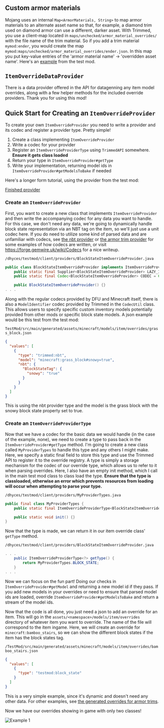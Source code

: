 ## Custom armor materials
Mojang uses an internal `Map<ArmorMaterials, String>` to map armor materials to an alternate asset name so that, for example, a diamond trim used on diamond armor can use a different, darker asset. With Trimmed, you use a client-map located in `maps/unchecked/armor_material_overrides/` with the file name of the trim material. So if you add a trim material `mymod:ender`, you would create the map `mymod:maps/unchecked/armor_material_overrides/ender.json`. In this map you put key-value entries of the 'armor material name' -> 'overridden asset name'. Here's an [example](https://github.com/dhyces/trimmed/blob/1.20/Forge/TestMod/src/generated/resources/assets/trimmed_testmod/maps/unchecked/armor_material_overrides/adamantium.json) from the test mod.

## `ItemOverrideDataProvider`
There is a data provider offered in the API for datagenning any item model overrides, along with a few helper methods for the included override providers. Thank you for using this mod!

## Quick Start for Creating an `ItemOverrideProvider`
To create your own `ItemOverrideProvider` you need to write a provider and its codec and register a provider type. Pretty simple!

1. Create a class implementing `ItemOverrideProvider`
2. Write a codec for your provider
3. Register an `ItemOverrideProviderType` using `TrimmedAPI` somewhere. **Ensure it gets class loaded**
4. Return your type in `ItemOverrideProvider#getType`
5. Write your implementation, returning model ids in `ItemOverrideProvider#getModelsToBake` if needed

Here's a longer form tutorial, using the provider from the test mod:

[Finished provider](https://github.com/dhyces/trimmed/blob/1.19/TestMod/src/main/java/dhyces/testmod/client/providers/BlockStateItemOverrideProvider.java)

### Create an `ItemOverrideProvider`
First, you want to create a new class that implements `ItemOverrideProvider` and then write the accompanying codec for any data you want to handle. For this case, we don't need any data, we're going to dynamically handle block state representation via an NBT tag on the item, so we'll just use a unit codec here. If you do need to utilize some kind of parsed data and are unfamiliar with codecs, see [the nbt provider](https://github.com/dhyces/trimmed/blob/1.19/src/main/java/dhyces/trimmed/api/client/override/provider/providers/NbtItemOverrideProvider.java) or [the armor trim provider](https://github.com/dhyces/trimmed/blob/1.19/src/main/java/dhyces/trimmed/api/client/override/provider/providers/TrimItemOverrideProvider.java) for some examples of how codecs are written, or visit https://forge.gemwire.uk/wiki/Codecs for a nice writeup.

`/dhyces/testmod/client/providers/BlockStateItemOverrideProvider.java`
```java
public class BlockStateItemOverrideProvider implements ItemOverrideProvider {
    public static final Supplier<BlockStateItemOverrideProvider> LAZY_INSTANCE = Suppliers.memoize(BlockStateItemOverrideProvider::new);
    public static final Codec<BlockStateItemOverrideProvider> CODEC = Codec.unit(LAZY_INSTANCE);

    public BlockStateItemOverrideProvider() {}
. . .
```
Along with the regular codecs provided by DFU and Minecraft itself, there is also a `ModelIdentifier` codec provided by Trimmed in the `CodecUtil` class. This allows users to specify specific custom inventory models potentially provided from other mods or specific block state models. A json example would be this test from the test mod:

`TestMod/src/main/generated/assets/minecraft/models/item/overrides/grass_block.json`
```json
{
  "values": [
    {
      "type": "trimmed:nbt",
      "model": "minecraft:grass_block#snowy=true",
      "nbt": {
        "BlockStateTag": {
          "snowy": "true"
        }
      }
    }
  ]
}
```
This is using the nbt provider type and the model is the grass block with the snowy block state property set to true.

### Create an `ItemOverrideProviderType`
Now that we have a codec for the basic data we would handle (in the case of the example, none), we need to create a type to pass back in the `ItemOverrideProvider#getType` method. I'm going to create a new class called `MyProviderTypes` to handle this type and any others I might make. Here, we specify a static final field to store this type and use the Trimmed API to register it to the override registry. A type is simply a storage mechanism for the codec of our override type, which allows us to refer to it when parsing overrides. Here, I also have an empty init method, which I call in the main test mod class to class load the type. **Ensure that the type is classloaded, otherwise an error which prevents resources from loading will occur when attempting to parse your type.**

`/dhyces/testmod/client/providers/MyProviderTypes.java`
```java
public final class MyProviderTypes {
    public static final ItemOverrideProviderType<BlockStateItemOverrideProvider> BLOCK_STATE = TrimmedApi.INSTANCE.registerItemOverrideType(new Identifier(TrimmedTest.MODID, "block_state"), () -> BlockStateItemOverrideProvider.CODEC);

    public static void init() {}
}
```

Now that the type is made, we can return it in our item override class' `getType` method.

`/dhyces/testmod/client/providers/BlockStateItemOverrideProvider.java`
```java
. . .
    public ItemOverrideProviderType<?> getType() {
        return MyProviderTypes.BLOCK_STATE;
    }
. . .
```

Now we can focus on the fun part! Doing our checks in `ItemOverrideProvider#getModel` and returning a new model id if they pass. If you add new models in your overrides or need to ensure that parsed model ids are loaded, override `ItemOverrideProvider#getModelsToBake` and return a stream of the model ids.

Now that the code is all done, you just need a json to add an override for an item. This will go in the `assets/<namespace>/models/item/overrides` directory of whatever item you want to override. The name of the file will correspond to the item ingame. Here, we will create an override for `minecraft:bamboo_stairs`, so we can show the different block states if the item has the block states tag.

`/TestMod/src/main/generated/assets/minecraft/models/item/overrides/bamboo_stairs.json`
```json
{
  "values": [
    {
      "type": "testmod:block_state"
    }
  ]
}
```
This is a very simple example, since it's dynamic and doesn't need any other data. For other examples, see [the generated overrides for armor trims](https://github.com/dhyces/trimmed/tree/1.19/TestMod/src/main/generated/assets/minecraft/models/item/overrides).

Now we have our overrides showing in game with only two classes!

![Example 1](https://github.com/dhyces/trimmed/wiki/resources/example_1.png "Examples of models being replaced in game without overriding the model files")